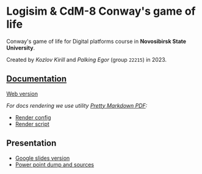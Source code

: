 # Logisim & CdM-8 Conway's game of life

Conway's game of life for Digital platforms course in **Novosibirsk State University**. 

Created by *Kozlov Kirill* and *Palking Egor* (group `22215`) in 2023.

## [Documentation](./docs/_docs.md)
[Web version](https://kozlovkv.github.io/game-life/)

*For docs rendering we use utility [Pretty Markdown PDF](https://github.com/djfdyuruiry/pretty-markdown-pdf):*
- [Render config](./docs/_pretty-md-config.json)
- [Render script](./docs/_render_docs.sh)

## Presentation
- [Google slides version](https://docs.google.com/presentation/d/1QZTgbPYlnSVkZEdg4eGlc-LxBSFEysygqDjBKPxbbGE/edit?usp=sharing)
- [Power point dump and sources]()

